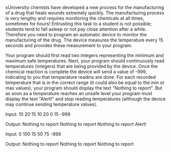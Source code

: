 xUniversity chemists have developed a new process for the manufacturing of a drug that heals wounds extremely quickly. The manufacturing process is very lengthy and requires monitoring the chemicals at all times, sometimes for hours! Entrusting this task to a student is not possible; students tend to fall asleep or not pay close attention after a while. Therefore you need to program an automatic device to monitor the manufacturing of the drug. The device measures the temperature every 15 seconds and provides these measurement to your program. 

Your program should first read two integers representing the minimum and maximum safe temperatures. Next, your program should continuously read temperatures (integers) that are being provided by the device. Once the chemical reaction is complete the device will send a value of -999, indicating to you that temperature readins are done. For each recorded temperature that is in the correct range (it could also be equal to the min or max values), your program should display the text "Nothing to report". But as soon as a temperature reaches an unsafe level your program must display the text "Alert!" and stop reading temperatures (although the device may continue sending temperature values).

Input:
10 20
15 10 20 0 15 -999

Output:
Nothing to report
Nothing to report
Nothing to report
Alert!
 
Input:
0 100
15 50 75 -999

Output:
Nothing to report
Nothing to report
Nothing to report